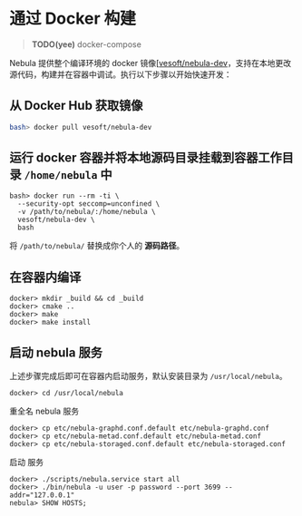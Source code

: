 # 通过 Docker 构建

>**TODO(yee)** docker-compose

Nebula 提供整个编译环境的 docker 镜像[[vesoft/nebula-dev](https://hub.docker.com/r/vesoft/nebula-dev)，支持在本地更改源代码，构建并在容器中调试。执行以下步骤以开始快速开发：

## 从 Docker Hub 获取镜像

```sh
bash> docker pull vesoft/nebula-dev
```

## 运行 docker 容器并将本地源码目录挂载到容器工作目录 `/home/nebula` 中

```shell
bash> docker run --rm -ti \
  --security-opt seccomp=unconfined \
  -v /path/to/nebula/:/home/nebula \
  vesoft/nebula-dev \
  bash
```

将 `/path/to/nebula/` 替换成你个人的 **源码路径**。

## 在容器内编译

```shell
docker> mkdir _build && cd _build
docker> cmake ..
docker> make
docker> make install
```

## 启动 nebula 服务

上述步骤完成后即可在容器内启动服务，默认安装目录为 `/usr/local/nebula`。

```shell
docker> cd /usr/local/nebula
```

重全名 nebula 服务

```shell
docker> cp etc/nebula-graphd.conf.default etc/nebula-graphd.conf
docker> cp etc/nebula-metad.conf.default etc/nebula-metad.conf
docker> cp etc/nebula-storaged.conf.default etc/nebula-storaged.conf
```

启动 服务

```shell
docker> ./scripts/nebula.service start all
docker> ./bin/nebula -u user -p password --port 3699 --addr="127.0.0.1"
nebula> SHOW HOSTS;
```
